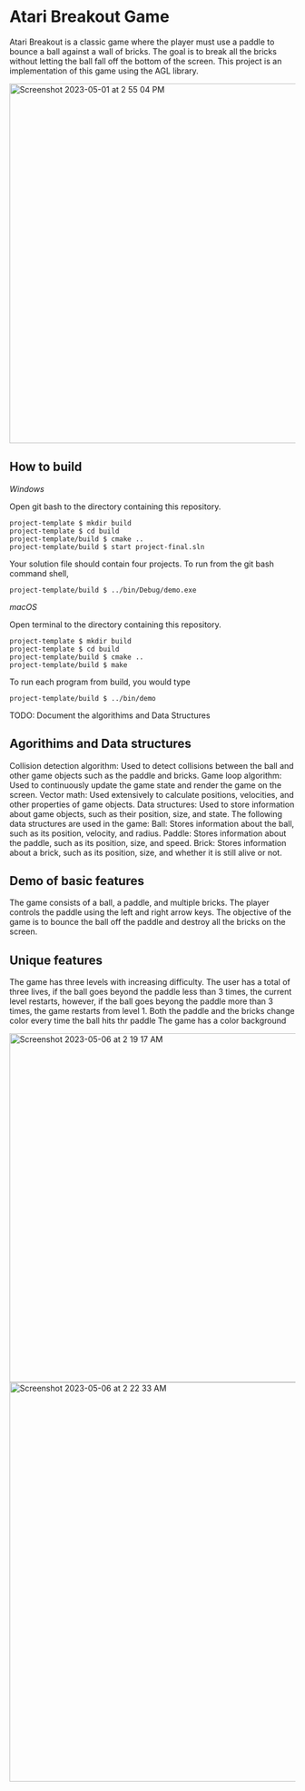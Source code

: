 # Atari Breakout Game

Atari Breakout is a classic game where the player must use a paddle to bounce a ball against a wall of bricks. The goal is to break all the bricks without letting the ball fall off the bottom of the screen. This project is an implementation of this game using the AGL library.

<img width="634" alt="Screenshot 2023-05-01 at 2 55 04 PM" src="https://user-images.githubusercontent.com/102636198/235510840-479e13c6-5329-49ed-8242-22d983c639c0.png">

## How to build

*Windows*

Open git bash to the directory containing this repository.

```
project-template $ mkdir build
project-template $ cd build
project-template/build $ cmake ..
project-template/build $ start project-final.sln
```

Your solution file should contain four projects.
To run from the git bash command shell, 

```
project-template/build $ ../bin/Debug/demo.exe
```

*macOS*

Open terminal to the directory containing this repository.

```
project-template $ mkdir build
project-template $ cd build
project-template/build $ cmake ..
project-template/build $ make
```

To run each program from build, you would type

```
project-template/build $ ../bin/demo
```

TODO: Document the algorithims and Data Structures 
## Agorithims and Data structures 

Collision detection algorithm: Used to detect collisions between the ball and other game objects such as the paddle and bricks.
Game loop algorithm: Used to continuously update the game state and render the game on the screen.
Vector math: Used extensively to calculate positions, velocities, and other properties of game objects.
Data structures: Used to store information about game objects, such as their position, size, and state. The following data structures are used in the game:
Ball: Stores information about the ball, such as its position, velocity, and radius.
Paddle: Stores information about the paddle, such as its position, size, and speed.
Brick: Stores information about a brick, such as its position, size, and whether it is still alive or not.

## Demo of basic features

The game consists of a ball, a paddle, and multiple bricks. The player controls the paddle using the left and right arrow keys. The objective of the game is to bounce the ball off the paddle and destroy all the bricks on the screen.

## Unique features 
The game has three levels with increasing difficulty.
The user has a total of three lives, if the ball goes beyond the paddle less than 3 times, the current level restarts, however, if the ball goes beyong the paddle more than 3 times, the game restarts from level 1.
Both the paddle and the bricks change color every time the ball hits thr paddle
The game has a color background 


<img width="615" alt="Screenshot 2023-05-06 at 2 19 17 AM" src="https://user-images.githubusercontent.com/102636198/236605944-079965c4-ca12-40e4-a409-6a122d59bdd7.png">

<img width="704" alt="Screenshot 2023-05-06 at 2 22 33 AM" src="https://user-images.githubusercontent.com/102636198/236606103-1f46b3e4-a43b-471b-a64e-f2e6aca0713d.png">

